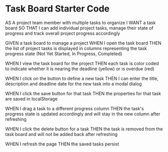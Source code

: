 # Task Board Starter Code
AS A project team member with multiple tasks to organize
I WANT a task board 
SO THAT I can add individual project tasks, manage their state of progress and track overall project progress accordingly

GIVEN a task board to manage a project
WHEN I open the task board
THEN the list of project tasks is displayed in columns representing the task progress state (Not Yet Started, In Progress, Completed)

WHEN I view the task board for the project
THEN each task is color coded to indicate whether it is nearing the deadline (yellow) or is overdue (red)

WHEN I click on the button to define a new task
THEN I can enter the title, description and deadline date for the new task into a modal dialog

WHEN I click the save button for that task
THEN the properties for that task are saved in localStorage

WHEN I drag a task to a different progress column
THEN the task's progress state is updated accordingly and will stay in the new column after refreshing

WHEN I click the delete button for a task
THEN the task is removed from the task board and will not be added back after refreshing

WHEN I refresh the page
THEN the saved tasks persist